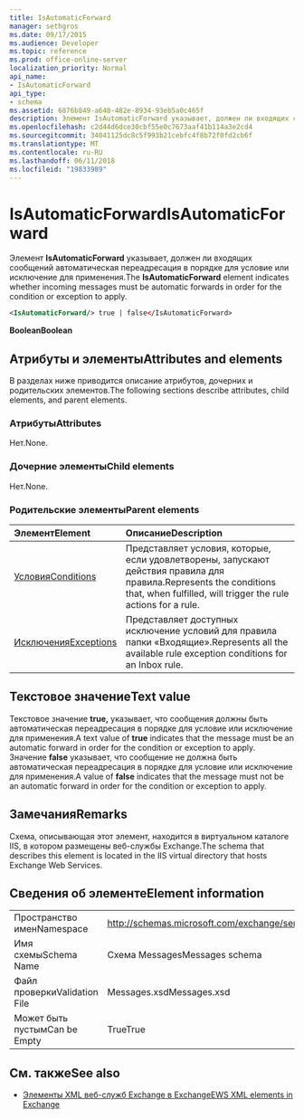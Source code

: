 ```yaml
---
title: IsAutomaticForward
manager: sethgros
ms.date: 09/17/2015
ms.audience: Developer
ms.topic: reference
ms.prod: office-online-server
localization_priority: Normal
api_name:
- IsAutomaticForward
api_type:
- schema
ms.assetid: 6876b849-a648-482e-8934-93eb5a0c465f
description: Элемент IsAutomaticForward указывает, должен ли входящих сообщений автоматическая переадресация в порядке для условие или исключение для применения.
ms.openlocfilehash: c2d44d6dce30cbf55e0c7673aaf41b114a3e2cd4
ms.sourcegitcommit: 34041125dc8c5f993b21cebfc4f8b72f0fd2cb6f
ms.translationtype: MT
ms.contentlocale: ru-RU
ms.lasthandoff: 06/11/2018
ms.locfileid: "19833989"
---
```

# <a name="isautomaticforward"></a><span data-ttu-id="68681-103">IsAutomaticForward</span><span class="sxs-lookup"><span data-stu-id="68681-103">IsAutomaticForward</span></span>

<span data-ttu-id="68681-104">Элемент **IsAutomaticForward** указывает, должен ли входящих сообщений автоматическая переадресация в порядке для условие или исключение для применения.</span><span class="sxs-lookup"><span data-stu-id="68681-104">The **IsAutomaticForward** element indicates whether incoming messages must be automatic forwards in order for the condition or exception to apply.</span></span> 
  
```XML
<IsAutomaticForward/> true | false</IsAutomaticForward>
```

 <span data-ttu-id="68681-105">**Boolean**</span><span class="sxs-lookup"><span data-stu-id="68681-105">**Boolean**</span></span>
## <a name="attributes-and-elements"></a><span data-ttu-id="68681-106">Атрибуты и элементы</span><span class="sxs-lookup"><span data-stu-id="68681-106">Attributes and elements</span></span>

<span data-ttu-id="68681-107">В разделах ниже приводится описание атрибутов, дочерних и родительских элементов.</span><span class="sxs-lookup"><span data-stu-id="68681-107">The following sections describe attributes, child elements, and parent elements.</span></span>
  
### <a name="attributes"></a><span data-ttu-id="68681-108">Атрибуты</span><span class="sxs-lookup"><span data-stu-id="68681-108">Attributes</span></span>

<span data-ttu-id="68681-109">Нет.</span><span class="sxs-lookup"><span data-stu-id="68681-109">None.</span></span>
  
### <a name="child-elements"></a><span data-ttu-id="68681-110">Дочерние элементы</span><span class="sxs-lookup"><span data-stu-id="68681-110">Child elements</span></span>

<span data-ttu-id="68681-111">Нет.</span><span class="sxs-lookup"><span data-stu-id="68681-111">None.</span></span>
  
### <a name="parent-elements"></a><span data-ttu-id="68681-112">Родительские элементы</span><span class="sxs-lookup"><span data-stu-id="68681-112">Parent elements</span></span>

|<span data-ttu-id="68681-113">**Элемент**</span><span class="sxs-lookup"><span data-stu-id="68681-113">**Element**</span></span>|<span data-ttu-id="68681-114">**Описание**</span><span class="sxs-lookup"><span data-stu-id="68681-114">**Description**</span></span>|
|:-----|:-----|
|[<span data-ttu-id="68681-115">Условия</span><span class="sxs-lookup"><span data-stu-id="68681-115">Conditions</span></span>](conditions.md) <br/> |<span data-ttu-id="68681-116">Представляет условия, которые, если удовлетворены, запускают действия правила для правила.</span><span class="sxs-lookup"><span data-stu-id="68681-116">Represents the conditions that, when fulfilled, will trigger the rule actions for a rule.</span></span>  <br/> |
|[<span data-ttu-id="68681-117">Исключения</span><span class="sxs-lookup"><span data-stu-id="68681-117">Exceptions</span></span>](exceptions.md) <br/> |<span data-ttu-id="68681-118">Представляет доступных исключение условий для правила папки «Входящие».</span><span class="sxs-lookup"><span data-stu-id="68681-118">Represents all the available rule exception conditions for an Inbox rule.</span></span>  <br/> |
   
## <a name="text-value"></a><span data-ttu-id="68681-119">Текстовое значение</span><span class="sxs-lookup"><span data-stu-id="68681-119">Text value</span></span>

<span data-ttu-id="68681-120">Текстовое значение **true,** указывает, что сообщения должны быть автоматическая переадресация в порядке для условие или исключение для применения.</span><span class="sxs-lookup"><span data-stu-id="68681-120">A text value of **true** indicates that the message must be an automatic forward in order for the condition or exception to apply.</span></span> <span data-ttu-id="68681-121">Значение **false** указывает, что сообщение не должна быть автоматическая переадресация в порядке для условие или исключение для применения.</span><span class="sxs-lookup"><span data-stu-id="68681-121">A value of **false** indicates that the message must not be an automatic forward in order for the condition or exception to apply.</span></span> 
  
## <a name="remarks"></a><span data-ttu-id="68681-122">Замечания</span><span class="sxs-lookup"><span data-stu-id="68681-122">Remarks</span></span>

<span data-ttu-id="68681-123">Схема, описывающая этот элемент, находится в виртуальном каталоге IIS, в котором размещены веб-службы Exchange.</span><span class="sxs-lookup"><span data-stu-id="68681-123">The schema that describes this element is located in the IIS virtual directory that hosts Exchange Web Services.</span></span>
  
## <a name="element-information"></a><span data-ttu-id="68681-124">Сведения об элементе</span><span class="sxs-lookup"><span data-stu-id="68681-124">Element information</span></span>

|||
|:-----|:-----|
|<span data-ttu-id="68681-125">Пространство имен</span><span class="sxs-lookup"><span data-stu-id="68681-125">Namespace</span></span>  <br/> |http://schemas.microsoft.com/exchange/services/2006/messages  <br/> |
|<span data-ttu-id="68681-126">Имя схемы</span><span class="sxs-lookup"><span data-stu-id="68681-126">Schema Name</span></span>  <br/> |<span data-ttu-id="68681-127">Схема Messages</span><span class="sxs-lookup"><span data-stu-id="68681-127">Messages schema</span></span>  <br/> |
|<span data-ttu-id="68681-128">Файл проверки</span><span class="sxs-lookup"><span data-stu-id="68681-128">Validation File</span></span>  <br/> |<span data-ttu-id="68681-129">Messages.xsd</span><span class="sxs-lookup"><span data-stu-id="68681-129">Messages.xsd</span></span>  <br/> |
|<span data-ttu-id="68681-130">Может быть пустым</span><span class="sxs-lookup"><span data-stu-id="68681-130">Can be Empty</span></span>  <br/> |<span data-ttu-id="68681-131">True</span><span class="sxs-lookup"><span data-stu-id="68681-131">True</span></span>  <br/> |
   
## <a name="see-also"></a><span data-ttu-id="68681-132">См. также</span><span class="sxs-lookup"><span data-stu-id="68681-132">See also</span></span>



- [<span data-ttu-id="68681-133">Элементы XML веб-служб Exchange в Exchange</span><span class="sxs-lookup"><span data-stu-id="68681-133">EWS XML elements in Exchange</span></span>](ews-xml-elements-in-exchange.md)

